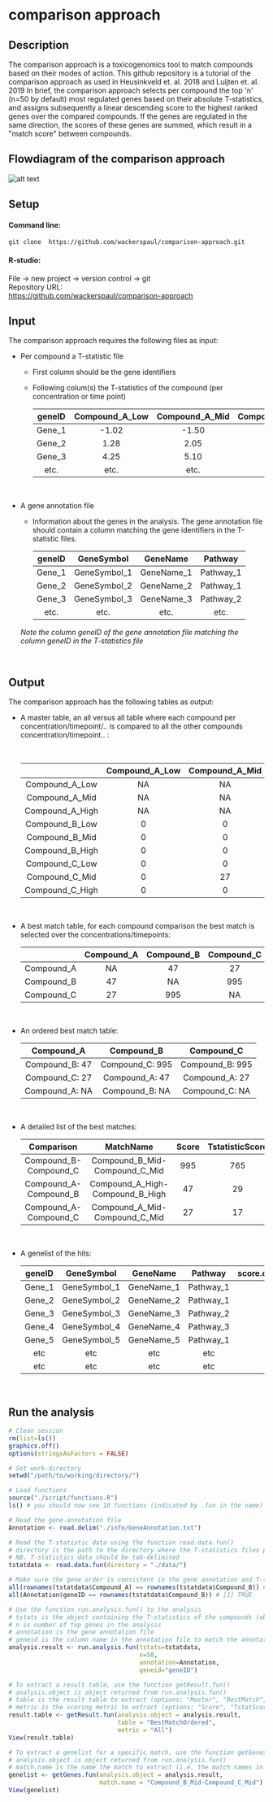 # comparison approach

## Description
The comparison approach is a toxicogenomics tool to match compounds based on their modes of action. This github repository is a tutorial of the comparison approach as used in Heusinkveld et. al. 2018 and Luijten et. al. 2019 In brief, the comparison approach selects per compound the top 'n' (n=50 by default) most regulated genes based on their absolute T-statistics, and assigns subsequently a linear descending score to the highest ranked genes over the compared compounds. If the genes are regulated in the same direction, the scores of these genes are summed, which result in a "match score" between compounds.

## Flowdiagram of the comparison approach

![alt text](./images/Flowdiagram.png "Flowdiagram of the comparison approach")

## Setup
#### Command line:   
```
git clone  https://github.com/wackerspaul/comparison-approach.git
```

#### R-studio:
File -> new project -> version control -> git   
Repository URL:   
https://github.com/wackerspaul/comparison-approach


## Input
The comparison approach requires the following files as input:

* Per compound a T-statistic file  
  * First column should be the gene identifiers  
  * Following colum(s) the T-statistics of the compound (per concentration or time point)
    &nbsp;
  
    | geneID | Compound_A_Low | Compound_A_Mid | Compound_A_High |
    |:------:|:--------------:|:--------------:|:---------------:|
    | Gene_1 | -1.02          | -1.50          | -1.20           |
    | Gene_2 | 1.28           | 2.05           | 3.10            |
    | Gene_3 | 4.25           | 5.10           | 4.60            |
    | etc.   | etc.           | etc.           | etc.            |

  
  &nbsp;
  
* A gene annotation file  
  * Information about the genes in the analysis. The gene annotation file should contain a column matching the gene identifiers in the T-statistic files.
    &nbsp;
  
    | geneID | GeneSymbol   | GeneName   | Pathway   |
    |:------:|:------------:|:----------:|:---------:|
    | Gene_1 | GeneSymbol_1 | GeneName_1 | Pathway_1 |
    | Gene_2 | GeneSymbol_2 | GeneName_2 | Pathway_1 |
    | Gene_3 | GeneSymbol_3 | GeneName_3 | Pathway_2 |
    | etc.   | etc.         | etc.       | etc.      |
  
   *Note the column geneID of the gene annotation file matching the column geneID in the T-statistics file*
  
  &nbsp;
  
## Output
The comparison approach has the following tables as output:
  * A master table, an all versus all table where each compound per concentration/timepoint/.. is compared to all the other compounds concentration/timepoint.. : 
  
    &nbsp;
  
    |               | Compound_A_Low | Compound_A_Mid | Compound_A_High | Compound_B_Low | Compound_B_Mid | Compound_B_High | Compound_C_Low | Compound_C_Mid | Compound_C_High |             
    |:-------------:|:--------------:|:--------------:|:---------------:|:--------------:|:--------------:|:---------------:|:--------------:|:--------------:|:---------------:|
    Compound_A_Low  | NA             | NA             | NA              | 0              | 0              | 0               | 0              | 0              | 0               | 
    Compound_A_Mid  | NA             | NA             | NA              | 0              | 0              | 0               | 0              | 27             | 0               | 
    Compound_A_High | NA             | NA             | NA              | 0              | 43             | 47              | 0              | 0              | 2               | 
    Compound_B_Low  | 0              | 0              | 0               | NA             | NA             | NA              | 436            | 518            | 395             | 
    Compound_B_Mid  | 0              | 0              | 43              | NA             | NA             | NA              | 313            | 995            | 929             | 
    Compound_B_High | 0              | 0              | 47              | NA             | NA             | NA              | 317            | 890            | 949             | 
    Compound_C_Low  | 0              | 0              | 0               | 436            | 313            | 317             | NA             | NA             | NA              | 
    Compound_C_Mid  | 0              | 27             | 0               | 518            | 995            | 890             | NA             | NA             | NA              | 
    Compound_C_High | 0              | 0              | 2               | 395            | 929            | 949             | NA             | NA             | NA              | 

  &nbsp;
  
  * A best match table, for each compound comparison the best match is selected over the concentrations/timepoints:
  
    |            | Compound_A | Compound_B | Compound_C |
    |:----------:|:----------:|:----------:|:----------:|
    | Compound_A | NA         | 47         | 27         |
    | Compound_B | 47         | NA         | 995        |
    | Compound_C | 27         | 995        | NA         |

  &nbsp;
  
  
  * An ordered best match table: 

    | Compound_A     | Compound_B      | Compound_C      |
    |:--------------:|:---------------:|:---------------:|
    | Compound_B: 47 | Compound_C: 995 | Compound_B: 995 |
    | Compound_C: 27 | Compound_A: 47  | Compound_A: 27  |
    | Compound_A: NA | Compound_B: NA  | Compound_C: NA  |

  &nbsp;

  * A detailed list of the best matches:
  
    | Comparison            | MatchName                       | Score | TstatisticScore | NumberOfHits |
    |:---------------------:|:-------------------------------:|:-----:|:---------------:|:------------:|
    | Compound_B-Compound_C | Compound_B_Mid-Compound_C_Mid   | 995   | 765             | 26           |
    | Compound_A-Compound_B | Compound_A_High-Compound_B_High | 47    | 29              | 1            |
    | Compound_A-Compound_C | Compound_A_Mid-Compound_C_Mid   | 27    | 17              | 1            |

  &nbsp;

  * A genelist of the hits:
  
    | geneID | GeneSymbol   | GeneName   | Pathway   | score.over.compounds | score.tstat | regulation |
    |:------:|:------------:|:----------:|:---------:|:--------------------:|:-----------:|:----------:|
    | Gene_1 | GeneSymbol_1 | GeneName_1 | Pathway_1 | 9                    | 14.63373    |  -         |
    | Gene_2 | GeneSymbol_2 | GeneName_2 | Pathway_1 | 94                   | 38.62147    |  +         |
    | Gene_3 | GeneSymbol_3 | GeneName_3 | Pathway_2 | 86                   | 37.48938    |  +         |
    | Gene_4 | GeneSymbol_4 | GeneName_4 | Pathway_3 | 82                   | 29.59908    |  +         |
    | Gene_5 | GeneSymbol_5 | GeneName_5 | Pathway_1 | 46                   | 28.75784    |  +         |
    | etc    | etc          | etc        | etc       | etc                  | etc         | etc        |
    | etc    | etc          | etc        | etc       | etc                  | etc         | etc        |

 &nbsp;

## Run the analysis

``` R
# Clean session
rm(list=ls())
graphics.off()
options(stringsAsFactors = FALSE)

# Set work-directory
setwd("/path/to/working/directory/")

# Load functions
source("./script/functions.R")
ls() # you should now see 10 functions (indicated by .fun in the name)

# Read the gene-annotation file
Annotation <- read.delim("./info/GeneAnnotation.txt")

# Read the T-statistic data using the function read.data.fun()
# directory is the path to the directory where the T-statistics files per compound are located
# NB. T-statistics data should be tab-delimited
tstatdata <- read.data.fun(directory = "./data/")

# Make sure the gene order is consistent in the gene annotation and T-statistic files
all(rownames(tstatdata$Compound_A) == rownames(tstatdata$Compound_B)) # [1] TRUE
all(Annotation$geneID == rownames(tstatdata$Compound_B)) # [1] TRUE

# Use the function run.analysis.fun() to the analysis
# tstats is the object containing the T-statistics of the compounds (object returned from read.data.fun())
# n is number of top genes in the analysis
# annotation is the gene annotation file
# geneid is the column name in the annotation file to match the annotation file with the rownames of the T-statistics
analysis.result <- run.analysis.fun(tstats=tstatdata, 
                                    n=50, 
                                    annotation=Annotation, 
                                    geneid="geneID")

# To extract a result table, use the function getResult.fun()
# analysis.object is object returned from run.analysis.fun()
# table is the result table to extract (options: "Master", "BestMatch", "BestMatchOrdered")
# metric is the scoring metric to extract (options: "Score", "TstatScore", "NumberOfHits", "All")
result.table <- getResult.fun(analysis.object = analysis.result, 
                              table = "BestMatchOrdered", 
                              metric = "All")
View(result.table)

# To extract a genelist for a specific match, use the function getGenes.fun()
# analysis.object is object returned from run.analysis.fun()
# match.name is the name the match to extract (i.e. the match names in the column "MatchName" from the table BestMatchOrdered and metric All)
genelist <- getGenes.fun(analysis.object = analysis.result, 
                         match.name = "Compound_B_Mid-Compound_C_Mid")
View(genelist)

```





